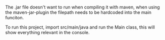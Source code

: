 The .jar file doesn't want to run when compiling it with maven, when using the maven-jar-plugin the filepath needs to be hardcoded into the main funciton.

To run this project, import src/main/java and run the Main class, this will show everything relevant in the console.

